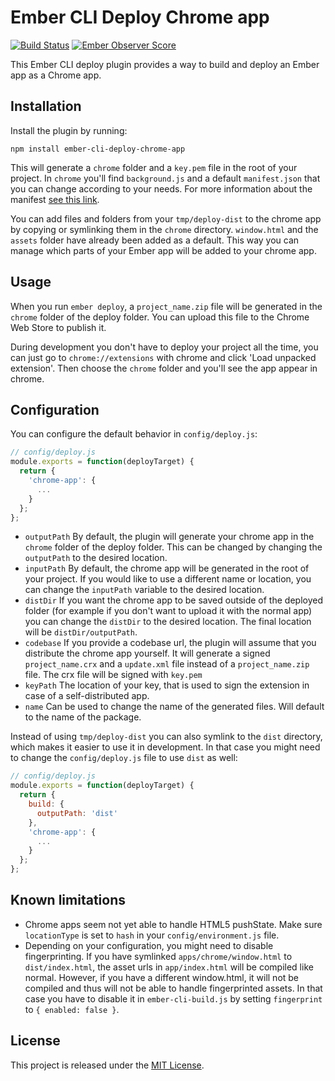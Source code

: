 # Ember CLI Deploy Chrome app
[![Build Status](https://travis-ci.org/rmachielse/ember-cli-deploy-chrome-app.svg?branch=master)](https://travis-ci.org/rmachielse/ember-cli-deploy-chrome-app)
[![Ember Observer Score](http://emberobserver.com/badges/ember-cli-deploy-chrome-app.svg)](http://emberobserver.com/addons/ember-cli-deploy-chrome-app)

This Ember CLI deploy plugin provides a way to build and deploy an Ember app as a Chrome app.

## Installation

Install the plugin by running:

```
npm install ember-cli-deploy-chrome-app
```

This will generate a `chrome` folder and a `key.pem` file in the root of your project.
In `chrome` you'll find `background.js` and a default `manifest.json` that you can change according to your needs. For more information about the manifest [see this link](https://developer.chrome.com/apps/first_app).

You can add files and folders from your `tmp/deploy-dist` to the chrome app by copying or symlinking them in the `chrome` directory.
`window.html` and the `assets` folder have already been added as a default.
This way you can manage which parts of your Ember app will be added to your chrome app.

## Usage

When you run `ember deploy`, a `project_name.zip` file will be generated in the `chrome` folder of the deploy folder. You can upload this file to the Chrome Web Store to publish it.

During development you don't have to deploy your project all the time, you can just go to `chrome://extensions` with chrome and click 'Load unpacked extension'. Then choose the `chrome` folder and you'll see the app appear in chrome.

## Configuration

You can configure the default behavior in `config/deploy.js`:

```javascript
// config/deploy.js
module.exports = function(deployTarget) {
  return {
    'chrome-app': {
      ...
    }
  };
};
```

- `outputPath`
  By default, the plugin will generate your chrome app in the `chrome` folder of the deploy folder. This can be changed by changing the `outputPath` to the desired location.
- `inputPath`
  By default, the chrome app will be generated in the root of your project. If you would like to use a different name or location, you can change the `inputPath` variable to the desired location.
- `distDir`
  If you want the chrome app to be saved outside of the deployed folder (for example if you don't want to upload it with the normal app) you can change the `distDir` to the desired location. The final location will be `distDir/outputPath`.
- `codebase`
  If you provide a codebase url, the plugin will assume that you distribute the chrome app yourself. It will generate a signed `project_name.crx` and a `update.xml` file instead of a `project_name.zip` file. The crx file will be signed with `key.pem`
- `keyPath`
  The location of your key, that is used to sign the extension in case of a self-distributed app.
- `name`
  Can be used to change the name of the generated files. Will default to the name of the package.

Instead of using `tmp/deploy-dist` you can also symlink to the `dist` directory, which makes it easier to use it in development. In that case you might need to change the `config/deploy.js` file to use `dist` as well:

```javascript
// config/deploy.js
module.exports = function(deployTarget) {
  return {
    build: {
      outputPath: 'dist'
    },
    'chrome-app': {
      ...
    }
  };
};
```

## Known limitations

- Chrome apps seem not yet able to handle HTML5 pushState. Make sure `locationType` is set to `hash` in your `config/environment.js` file.
- Depending on your configuration, you might need to disable fingerprinting. If you have symlinked `apps/chrome/window.html` to `dist/index.html`, the asset urls in `app/index.html` will be compiled like normal. However, if you have a different window.html, it will not be compiled and thus will not be able to handle fingerprinted assets. In that case you have to disable it in `ember-cli-build.js` by setting `fingerprint` to `{ enabled: false }`.

## License

This project is released under the [MIT License](LICENSE.md).
